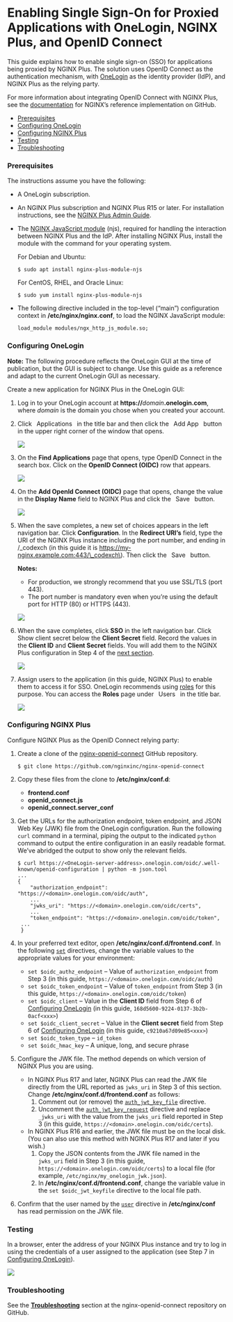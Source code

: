 # Enabling Single Sign-On for Proxied Applications with OneLogin, NGINX Plus, and OpenID Connect

This guide explains how to enable single sign-on \(SSO\) for applications being proxied by NGINX Plus. The solution uses OpenID Connect as the authentication mechanism, with [OneLogin](https://www.onelogin.com/) as the identity provider \(IdP\), and NGINX Plus as the relying party.

For more information about integrating OpenID Connect with NGINX Plus, see the [documentation](https://github.com/nginxinc/nginx-openid-connect#nginx-openid-connect) for NGINX’s reference implementation on GitHub.

* [Prerequisites](https://docs.nginx.com/nginx/deployment-guides/single-sign-on/onelogin/#prereqs)
* [Configuring OneLogin](https://docs.nginx.com/nginx/deployment-guides/single-sign-on/onelogin/#onelogin)
* [Configuring NGINX Plus](https://docs.nginx.com/nginx/deployment-guides/single-sign-on/onelogin/#nginx-plus)
* [Testing](https://docs.nginx.com/nginx/deployment-guides/single-sign-on/onelogin/#testing)
* [Troubleshooting](https://docs.nginx.com/nginx/deployment-guides/single-sign-on/onelogin/#troubleshooting)

### Prerequisites

The instructions assume you have the following:

* A OneLogin subscription.
* An NGINX Plus subscription and NGINX Plus R15 or later. For installation instructions, see the [NGINX Plus Admin Guide](https://docs.nginx.com/nginx/admin-guide/installing-nginx/installing-nginx-plus/).
* The [NGINX JavaScript module](https://www.nginx.com/blog/introduction-nginscript/) \(njs\), required for handling the interaction between NGINX Plus and the IdP. After installing NGINX Plus, install the module with the command for your operating system.

  For Debian and Ubuntu:

  ```text
  $ sudo apt install nginx-plus-module-njs 
  ```

  For CentOS, RHEL, and Oracle Linux:

  ```text
  $ sudo yum install nginx-plus-module-njs
  ```

* The following directive included in the top-level \(“main”\) configuration context in **/etc/nginx/nginx.conf**, to load the NGINX JavaScript module:

  ```text
  load_module modules/ngx_http_js_module.so;
  ```

### Configuring OneLogin

**Note:** The following procedure reflects the OneLogin GUI at the time of publication, but the GUI is subject to change. Use this guide as a reference and adapt to the current OneLogin GUI as necessary.

Create a new application for NGINX Plus in the OneLogin GUI:

1. Log in to your OneLogin account at **https://**_domain_**.onelogin.com**, where _domain_ is the domain you chose when you created your account.
2. Click  Applications  in the title bar and then click the  Add App  button in the upper right corner of the window that opens.

   ![](https://www.nginx.com/wp-content/uploads/2019/07/OneLogin-SSO_Add-App-button.png)

3. On the **Find Applications** page that opens, type OpenID Connect in the search box. Click on the **OpenID Connect \(OIDC\)** row that appears.

   ![](https://www.nginx.com/wp-content/uploads/2019/07/OneLogin-SSO_Find-Applications-page.png)

4. On the **Add OpenId Connect \(OIDC\)** page that opens, change the value in the **Display Name** field to NGINX Plus and click the  Save  button.

   ![](https://www.nginx.com/wp-content/uploads/2019/07/OneLogin-SSO_Add-OIDC-page.png)

5. When the save completes, a new set of choices appears in the left navigation bar. Click **Configuration**. In the **Redirect URI’s** field, type the URI of the NGINX Plus instance including the port number, and ending in /\_codexch \(in this guide it is https://my-nginx.example.com:443/\_codexch\). Then click the  Save  button.

   **Notes:**

   * For production, we strongly recommend that you use SSL/TLS \(port 443\).
   * The port number is mandatory even when you’re using the default port for HTTP \(80\) or HTTPS \(443\).

   ![](https://www.nginx.com/wp-content/uploads/2019/07/OneLogin-SSO_Configuration-tab.png)

6. When the save completes, click **SSO** in the left navigation bar. Click Show client secret below the **Client Secret** field. Record the values in the **Client ID** and **Client Secret** fields. You will add them to the NGINX Plus configuration in Step 4 of the [next section](https://docs.nginx.com/nginx/deployment-guides/single-sign-on/onelogin/#nginx-plus).

   ![](https://www.nginx.com/wp-content/uploads/2019/07/OneLogin-SSO_SSO-tab.png)

7. Assign users to the application \(in this guide, NGINX Plus\) to enable them to access it for SSO. OneLogin recommends using [roles](https://onelogin.service-now.com/kb_view_customer.do?sysparm_article=KB0010606) for this purpose. You can access the **Roles** page under  Users  in the title bar.

   ![](https://www.nginx.com/wp-content/uploads/2019/07/OneLogin-SSO_Roles-page.png)

### Configuring NGINX Plus

Configure NGINX Plus as the OpenID Connect relying party:

1. Create a clone of the [nginx-openid-connect](https://github.com/nginxinc/nginx-openid-connect) GitHub repository.

   ```text
   $ git clone https://github.com/nginxinc/nginx-openid-connect
   ```

2. Copy these files from the clone to **/etc/nginx/conf.d**:
   * **frontend.conf**
   * **openid\_connect.js**
   * **openid\_connect.server\_conf**
3. Get the URLs for the authorization endpoint, token endpoint, and JSON Web Key \(JWK\) file from the OneLogin configuration. Run the following `curl` command in a terminal, piping the output to the indicated `python` command to output the entire configuration in an easily readable format. We’ve abridged the output to show only the relevant fields.

   ```text
   $ curl https://<OneLogin-server-address>.onelogin.com/oidc/.well-known/openid-configuration | python -m json.tool
   ...
   {
       "authorization_endpoint": "https://<domain>.onelogin.com/oidc/auth",
       ...
       "jwks_uri": "https://<domain>.onelogin.com/oidc/certs",
       ...
       "token_endpoint": "https://<domain>.onelogin.com/oidc/token",
    ...
    }
   ```

4. In your preferred text editor, open **/etc/nginx/conf.d/frontend.conf**. In the following [`set`](https://nginx.org/en/docs/http/ngx_http_rewrite_module.html#set) directives, change the variable values to the appropriate values for your environment:
   * `set $oidc_authz_endpoint` – Value of `authorization_endpoint` from Step 3 \(in this guide, `https://<domain>.onelogin.com/oidc/auth`\)
   * `set $oidc_token_endpoint` – Value of `token_endpoint` from Step 3 \(in this guide, `https://<domain>.onelogin.com/oidc/token`\)
   * `set $oidc_client` – Value in the **Client ID** field from Step 6 of [Configuring OneLogin](https://docs.nginx.com/nginx/deployment-guides/single-sign-on/onelogin/#onelogin) \(in this guide, `168d5600-9224-0137-3b2b-0acf<xxx>`\)
   * `set $oidc_client_secret` – Value in the **Client secret** field from Step 6 of [Configuring OneLogin](https://docs.nginx.com/nginx/deployment-guides/single-sign-on/onelogin/#onelogin) \(in this guide, `c9210a67d09e85<xxx>`\)
   * `set $oidc_token_type` – `id_token`
   * `set $oidc_hmac_key` – A unique, long, and secure phrase
5. Configure the JWK file. The method depends on which version of NGINX Plus you are using.
   * In NGINX Plus R17 and later, NGINX Plus can read the JWK file directly from the URL reported as `jwks_uri` in Step 3 of this section. Change **/etc/nginx/conf.d/frontend.conf** as follows:
     1. Comment out \(or remove\) the [`auth_jwt_key_file`](https://nginx.org/en/docs/http/ngx_http_auth_jwt_module.html#auth_jwt_key_file) directive.
     2. Uncomment the [`auth_jwt_key_request`](https://nginx.org/en/docs/http/ngx_http_auth_jwt_module.html#auth_jwt_key_request) directive and replace `_jwks_uri` with the value from the `jwks_uri` field reported in Step 3 \(in this guide, `https://<domain>.onelogin.com/oidc/certs`\).
   * In NGINX Plus R16 and earlier, the JWK file must be on the local disk. \(You can also use this method with NGINX Plus R17 and later if you wish.\)
     1. Copy the JSON contents from the JWK file named in the `jwks_uri` field in Step 3 \(in this guide, `https://<domain>.onelogin.com/oidc/certs`\) to a local file \(for example, `/etc/nginx/my_onelogin_jwk.json`\).
     2. In **/etc/nginx/conf.d/frontend.conf**, change the variable value in the `set $oidc_jwt_keyfile` directive to the local file path.
6. Confirm that the user named by the [`user`](https://nginx.org/en/docs/ngx_core_module.html#user) directive in **/etc/nginx/conf** has read permission on the JWK file.

### Testing

In a browser, enter the address of your NGINX Plus instance and try to log in using the credentials of a user assigned to the application \(see Step 7 in [Configuring OneLogin](https://docs.nginx.com/nginx/deployment-guides/single-sign-on/onelogin/#onelogin)\).

![](https://www.nginx.com/wp-content/uploads/2019/07/OneLogin-login-window.png)

### Troubleshooting

See the [**Troubleshooting**](https://github.com/nginxinc/nginx-openid-connect#troubleshooting) section at the nginx-openid-connect repository on GitHub.

